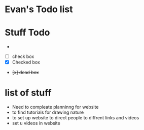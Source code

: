 # Evan's Todo list


# Stuff Todo
 -
 - [ ] check box
 - [x] Checked box
 - <del> [x] dead box </del>
 
 # list of stuff
 
 - Need to compleate planninng for website
 - to find tutorials for drawing nature
 - to set up website to direct people to diffrent links and videos
 - set u videos in website
 
